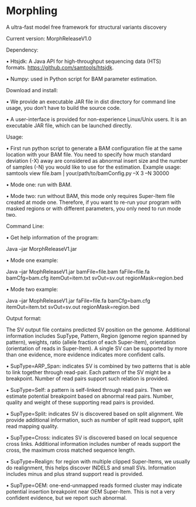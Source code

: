 # Morphling
A ultra-fast model free framework for structural variants discovery

Current version: 
MorphReleaseV1.0 

Dependency:

•	Htsjdk: A Java API for high-throughput sequencing data (HTS) formats. https://github.com/samtools/htsjdk.

•	Numpy: used in Python script for BAM parameter estimation.

Download and install:

•	We provide an executable JAR file in dist directory for command line usage, you don’t have to build the source code.

•	A user-interface is provided for non-experience Linux/Unix users. It is an executable JAR file, which can be launched directly.

Usage:

•	First run python script to generate a BAM configuration file at the same location with your BAM file. You need to specify how much standard deviation (-X) away are considered as abnormal insert size and the number of samples (-N) you would like to use for the estimation.
Example usage: samtools view file.bam | your/path/to/bamConfig.py –X 3 –N 30000

•	Mode one: run with BAM. 

•	Mode two: run without BAM, this mode only requires Super-Item file created at mode one. Therefore, if you want to re-run your program with masked regions or with different parameters, you only need to run mode two.

Command Line:

•	Get help information of the program: 

Java –jar MorphReleaseV1.jar

•	Mode one example:

Java –jar MophReleaseV1.jar bamFile=file.bam faFile=file.fa bamCfg=bam.cfg itemOut=item.txt svOut=sv.out regionMask=region.bed

•	Mode two example:

Java –jar MophReleaseV1.jar faFile=file.fa bamCfg=bam.cfg itemOut=item.txt svOut=sv.out regionMask=region.bed

Output format:

The SV output file contains predicted SV position on the genome. Additional information includes SupType, Pattern, Region (genome region spanned by pattern), weights, ratio (allele fraction of each Super-Item), orientation (orientation of reads in Super-Item). A single SV can be supported by more than one evidence, more evidence indicates more confident calls.

•	SupType=ARP_Span: indicates SV is combined by two patterns that is able to link together through read-pair. Each pattern of the SV might be a breakpoint. Number of read pairs support such relation is provided.

•	SupType=Self: a pattern is self-linked through read pairs. Then we estimate potential breakpoint based on abnormal read pairs. Number, quality and weight of these supporting read pairs is provided.

•	SupType=Split: indicates SV is discovered based on split alignment. We provide additional information, such as number of split read support, split read mapping quality.

•	SupType=Cross: indicates SV is discovered based on local sequence cross links. Additional information includes number of reads support the cross, the maximum cross matched sequence length.

•	SupType=Realign: for region with multiple clipped Super-Items, we usually do realignment, this helps discover INDELS and small SVs. Information includes minus and plus strand support read is provided.

•	SupType=OEM: one-end-unmapped reads formed cluster may indicate potential insertion breakpoint near OEM Super-Item. This is not a very confident evidence, but we report such abnormal.

